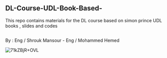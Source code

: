 ## DL-Course-UDL-Book-Based-
 This repo contains materials for the DL course based on simon prince UDL books , slides and codes
 ##
 By : Eng / Shrouk Mansour - Eng / Mohammed Hemed 
  

![71kZBjR+OVL](https://github.com/user-attachments/assets/8f926f9c-7b54-49dd-99b5-42ba9e25fe01)

